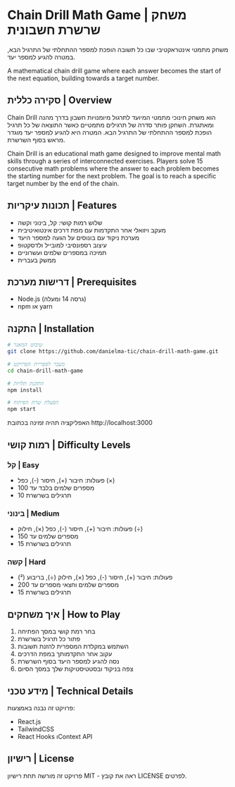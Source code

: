 # Chain Drill Math Game | משחק שרשרת חשבונית

משחק מתמטי אינטראקטיבי שבו כל תשובה הופכת למספר ההתחלתי של התרגיל הבא, במטרה להגיע למספר יעד.

A mathematical chain drill game where each answer becomes the start of the next equation, building towards a target number.

## סקירה כללית | Overview

Chain Drill הוא משחק חינוכי מתמטי המיועד לתרגול מיומנויות חשבון בדרך מהנה ומאתגרת. השחקן פותר סדרה של תרגילים מתמטיים כאשר התוצאה של כל תרגיל הופכת למספר ההתחלתי של התרגיל הבא. המטרה היא להגיע למספר יעד מוגדר מראש בסוף השרשרת.

Chain Drill is an educational math game designed to improve mental math skills through a series of interconnected exercises. Players solve 15 consecutive math problems where the answer to each problem becomes the starting number for the next problem. The goal is to reach a specific target number by the end of the chain.

## תכונות עיקריות | Features

- שלוש רמות קושי: קל, בינוני וקשה
- מעקב ויזואלי אחר התקדמות עם מפת דרכים אינטואיטיבית
- מערכת ניקוד עם בונוסים על הגעה למספר היעד
- עיצוב רספונסיבי למובייל ולדסקטופ
- תמיכה במספרים שלמים ועשרוניים
- ממשק בעברית

## דרישות מערכת | Prerequisites

- Node.js (גרסה 14 ומעלה)
- npm או yarn

## התקנה | Installation

```bash
# שיבוט המאגר
git clone https://github.com/danielma-tic/chain-drill-math-game.git

# מעבר לספריית הפרויקט
cd chain-drill-math-game

# התקנת תלויות
npm install

# הפעלת שרת הפיתוח
npm start
```

האפליקציה תהיה זמינה בכתובת http://localhost:3000

## רמות קושי | Difficulty Levels

### קל | Easy
- פעולות: חיבור (+), חיסור (-), כפל (×)
- מספרים שלמים בלבד עד 100
- 10 תרגילים בשרשרת

### בינוני | Medium
- פעולות: חיבור (+), חיסור (-), כפל (×), חילוק (÷)
- מספרים שלמים עד 150
- 15 תרגילים בשרשרת

### קשה | Hard
- פעולות: חיבור (+), חיסור (-), כפל (×), חילוק (÷), בריבוע (²)
- מספרים שלמים וחצאי מספרים עד 200
- 15 תרגילים בשרשרת

## איך משחקים | How to Play

1. בחר רמת קושי במסך הפתיחה
2. פתור כל תרגיל בשרשרת
3. השתמש במקלדת המספרית להזנת תשובות
4. עקוב אחר התקדמותך במפת הדרכים
5. נסה להגיע למספר היעד בסוף השרשרת
6. צפה בניקוד ובסטטיסטיקות שלך במסך הסיום

## מידע טכני | Technical Details

פרויקט זה נבנה באמצעות:
- React.js
- TailwindCSS
- React Hooks וContext API

## רישיון | License

פרויקט זה מורשה תחת רישיון MIT - ראה את קובץ LICENSE לפרטים.
